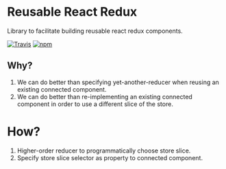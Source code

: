 # Reusable React Redux

Library to facilitate building reusable react redux components.

[![Travis](https://img.shields.io/travis/juanca/reusable-react-redux.svg)]()
[![npm](https://img.shields.io/npm/dm/reusable-react-redux.svg.svg)]()

## Why?

1. We can do better than specifying yet-another-reducer when reusing an existing connected component.
1. We can do better than re-implementing an existing connected component in order to use a different slice of the store.


# How?

1. Higher-order reducer to programmatically choose store slice.
1. Specify store slice selector as property to connected component.
